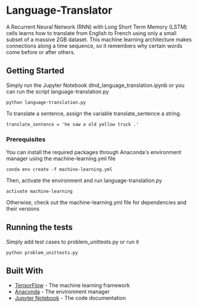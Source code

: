# Language-Translator

A Recurrent Neural Network (RNN) with Long Short Term Memory (LSTM) cells learns how to translate from English to French using only a small subset of a massive 2GB dataset. This machine learning architecture makes connections along a time sequence, so it remembers why certain words come before or after others.

## Getting Started

Simply run the Jupyter Notebook dlnd_language_translation.ipynb or you can run the script language-translation.py

```
python language-translation.py
```

To translate a sentence, assign the variable translate_sentence a string.

```
translate_sentence = 'he saw a old yellow truck .'
```

### Prerequisites

You can install the required packages through Anaconda's environment manager using the machine-learning.yml file

```
conda env create -f machine-learning.yml
```

Then, activate the environment and run language-translation.py

```
activate machine-learning
```

Otherwise, check out the machine-learning.yml file for dependencies and their versions

## Running the tests

Simply add test cases to problem_unittests.py or run it

```
python problem_unittests.py
```

## Built With

* [TensorFlow](https://www.tensorflow.org/install/install_windows) - The machine learning framework
* [Anaconda](https://repo.continuum.io/archive/Anaconda3-5.1.0-Windows-x86_64.exe) - The environment manager
* [Jupyter Notebook](http://jupyter.org/install) - The code documentation
